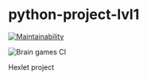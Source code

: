 # python-project-lvl1

[![Maintainability](https://api.codeclimate.com/v1/badges/a99a88d28ad37a79dbf6/maintainability)](https://codeclimate.com/github/codeclimate/codeclimate/maintainability)

![Brain games CI](https://github.com/github/docs/actions/workflows/main.yml/badge.svg)

Hexlet project
